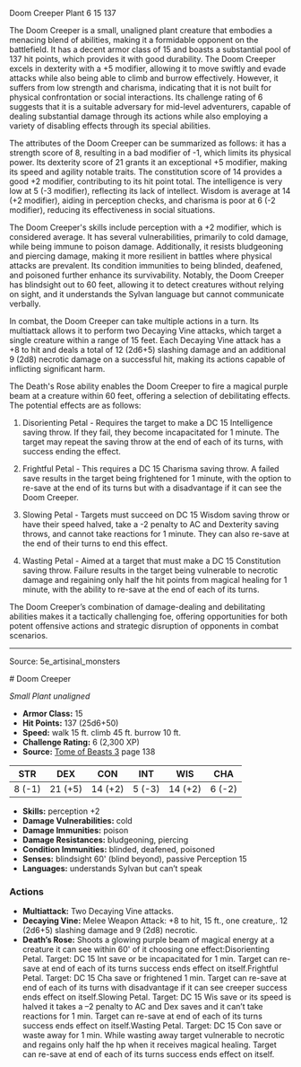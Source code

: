 <MonsterName/>Doom Creeper</MonsterName>
<CreatureType/>Plant</CreatureType>
<CR/>6</CR>
<AC/>15</AC>
<HP/>137</HP>
<summary>The Doom Creeper is a small, unaligned plant creature that embodies a menacing blend of abilities, making it a formidable opponent on the battlefield. It has a decent armor class of 15 and boasts a substantial pool of 137 hit points, which provides it with good durability. The Doom Creeper excels in dexterity with a +5 modifier, allowing it to move swiftly and evade attacks while also being able to climb and burrow effectively. However, it suffers from low strength and charisma, indicating that it is not built for physical confrontation or social interactions. Its challenge rating of 6 suggests that it is a suitable adversary for mid-level adventurers, capable of dealing substantial damage through its actions while also employing a variety of disabling effects through its special abilities.</summary>

<detail>

The attributes of the Doom Creeper can be summarized as follows: it has a strength score of 8, resulting in a bad modifier of -1, which limits its physical power. Its dexterity score of 21 grants it an exceptional +5 modifier, making its speed and agility notable traits. The constitution score of 14 provides a good +2 modifier, contributing to its hit point total. The intelligence is very low at 5 (-3 modifier), reflecting its lack of intellect. Wisdom is average at 14 (+2 modifier), aiding in perception checks, and charisma is poor at 6 (-2 modifier), reducing its effectiveness in social situations.

The Doom Creeper's skills include perception with a +2 modifier, which is considered average. It has several vulnerabilities, primarily to cold damage, while being immune to poison damage. Additionally, it resists bludgeoning and piercing damage, making it more resilient in battles where physical attacks are prevalent. Its condition immunities to being blinded, deafened, and poisoned further enhance its survivability. Notably, the Doom Creeper has blindsight out to 60 feet, allowing it to detect creatures without relying on sight, and it understands the Sylvan language but cannot communicate verbally.

In combat, the Doom Creeper can take multiple actions in a turn. Its multiattack allows it to perform two Decaying Vine attacks, which target a single creature within a range of 15 feet. Each Decaying Vine attack has a +8 to hit and deals a total of 12 (2d6+5) slashing damage and an additional 9 (2d8) necrotic damage on a successful hit, making its actions capable of inflicting significant harm.

The Death's Rose ability enables the Doom Creeper to fire a magical purple beam at a creature within 60 feet, offering a selection of debilitating effects. The potential effects are as follows: 

1. Disorienting Petal - Requires the target to make a DC 15 Intelligence saving throw. If they fail, they become incapacitated for 1 minute. The target may repeat the saving throw at the end of each of its turns, with success ending the effect.

2. Frightful Petal - This requires a DC 15 Charisma saving throw. A failed save results in the target being frightened for 1 minute, with the option to re-save at the end of its turns but with a disadvantage if it can see the Doom Creeper.

3. Slowing Petal - Targets must succeed on DC 15 Wisdom saving throw or have their speed halved, take a -2 penalty to AC and Dexterity saving throws, and cannot take reactions for 1 minute. They can also re-save at the end of their turns to end this effect.

4. Wasting Petal - Aimed at a target that must make a DC 15 Constitution saving throw. Failure results in the target being vulnerable to necrotic damage and regaining only half the hit points from magical healing for 1 minute, with the ability to re-save at the end of each of its turns.

The Doom Creeper’s combination of damage-dealing and debilitating abilities makes it a tactically challenging foe, offering opportunities for both potent offensive actions and strategic disruption of opponents in combat scenarios.</detail>



---

Source: 5e_artisinal_monsters

<statblock>
# Doom Creeper

*Small* *Plant* *unaligned*

- **Armor Class:** 15
- **Hit Points:** 137 (25d6+50)
- **Speed:** walk 15 ft. climb 45 ft. burrow 10 ft.
- **Challenge Rating:** 6 (2,300 XP)
- **Source:** [Tome of Beasts 3](https://koboldpress.com/kpstore/product/tome-of-beasts-3-for-5th-edition/) page 138

| STR | DEX | CON | INT | WIS | CHA |
| --- | --- | --- | --- | --- | --- |
| 8 (-1) | 21 (+5) | 14 (+2) | 5 (-3) | 14 (+2) | 6 (-2) |

- **Skills:** perception +2
- **Damage Vulnerabilities:** cold
- **Damage Immunities:** poison
- **Damage Resistances:** bludgeoning, piercing
- **Condition Immunities:** blinded, deafened, poisoned
- **Senses:** blindsight 60' (blind beyond), passive Perception 15
- **Languages:** understands Sylvan but can’t speak

### Actions

- **Multiattack:** Two Decaying Vine attacks.
- **Decaying Vine:** Melee Weapon Attack: +8 to hit, 15 ft., one creature,. 12 (2d6+5) slashing damage and 9 (2d8) necrotic.
- **Death’s Rose:** Shoots a glowing purple beam of magical energy at a creature it can see within 60' of it choosing one effect:Disorienting Petal. Target: DC 15 Int save or be incapacitated for 1 min. Target can re-save at end of each of its turns success ends effect on itself.Frightful Petal. Target: DC 15 Cha save or frightened 1 min. Target can re-save at end of each of its turns with disadvantage if it can see creeper success ends effect on itself.Slowing Petal. Target: DC 15 Wis save or its speed is halved it takes a –2 penalty to AC and Dex saves and it can’t take reactions for 1 min. Target can re-save at end of each of its turns success ends effect on itself.Wasting Petal. Target: DC 15 Con save or waste away for 1 min. While wasting away target vulnerable to necrotic and regains only half the hp when it receives magical healing. Target can re-save at end of each of its turns success ends effect on itself.


</statblock>


